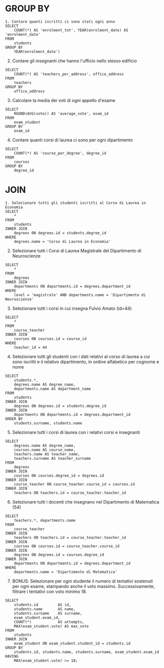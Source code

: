 # GROUP BY
```
1. Contare quanti iscritti ci sono stati ogni anno
SELECT 
    COUNT(*) AS 'enrolment_tot', YEAR(enrolment_date) AS 'enrolment_date'
FROM 
    students
GROUP BY
    YEAR(enrolment_date')
```
2. Contare gli insegnanti che hanno l'ufficio nello stesso edificio
```
SELECT 
    COUNT(*) AS 'teachers_per_address', office_address
FROM 
    teachers
GROUP BY
    office_address
```
3. Calcolare la media dei voti di ogni appello d'esame
```
SELECT 
    ROUND(AVG(vote)) AS 'average_vote', exam_id
FROM 
    exam_student
GROUP BY
    exam_id
```
4. Contare quanti corsi di laurea ci sono per ogni dipartimento
```
SELECT 
    COUNT(*) AS 'course_per_degree', degree_id
FROM 
    courses
GROUP BY
    degree_id
```
  
# JOIN
```
1. Selezionare tutti gli studenti iscritti al Corso di Laurea in Economia
SELECT
    *
FROM
    students
INNER JOIN
    degrees ON degrees.id = students.degree_id
WHERE
    degrees.name = 'Corso di Laurea in Economia'
```
2. Selezionare tutti i Corsi di Laurea Magistrale del Dipartimento di Neuroscienze
```
SELECT
    *
FROM
    degrees
INNER JOIN
    departments ON departments.id = degrees.department_id
WHERE
    level = 'magistrale' AND departments.name = 'Dipartimento di Neuroscienze'
```
3. Selezionare tutti i corsi in cui insegna Fulvio Amato (id=44)
```
SELECT 
    *
FROM
    course_teacher
INNER JOIN
    courses ON courses.id = course_id
WHERE
    teacher_id = 44
```
4. Selezionare tutti gli studenti con i dati relativi al corso di laurea a cui sono iscritti e il relativo dipartimento, in ordine alfabetico per cognome e nome
```
SELECT
    students.*,
    degrees.name AS degree_name,
    departments.name AS department_name
FROM
    students
INNER JOIN
    degrees ON degrees.id = students.degree_id
INNER JOIN
    departments ON departments.id = degrees.department_id
ORDER BY 
    students.surname, students.name
```
5. Selezionare tutti i corsi di laurea con i relativi corsi e insegnanti
```
SELECT
    degrees.name AS degree_name,
    courses.name AS course_name,
    teachers.name AS teacher_name,
    teachers.surname AS teacher_surname
FROM
    degrees
INNER JOIN
    courses ON courses.degree_id = degrees.id
INNER JOIN
    course_teacher ON course_teacher.course_id = courses.id
INNER JOIN
    teachers ON teachers.id = course_teacher.teacher_id
```
6. Selezionare tutti i docenti che insegnano nel Dipartimento di Matematica (54)
```
SELECT 
    teachers.*, departments.name
FROM
    course_teacher
INNER JOIN
    teachers ON teachers.id = course_teacher.teacher_id
INNER JOIN
    courses ON courses.id = course_teacher.course_id
INNER JOIN
    degrees ON degrees.id = courses.degree_id
INNER JOIN
    departments ON departments.id = degrees.department_id
WHERE
    departments.name = 'Dipartimento di Matematica'
```
7. BONUS: Selezionare per ogni studente il numero di tentativi sostenuti per ogni esame, stampando anche il voto massimo. Successivamente, filtrare i tentativi con voto minimo 18.
```
SELECT
    students.id         AS id,
    students.name       AS name,
    students.surname    AS surname,
    exam_student.exam_id,
    COUNT(*)            AS attempts,
    MAX(exam_student.vote) AS max_vote
FROM
    students
INNER JOIN
    exam_student ON exam_student.student_id = students.id
GROUP BY
    students.id, students.name, students.surname, exam_student.exam_id
HAVING
    MAX(exam_student.vote) >= 18;
```
